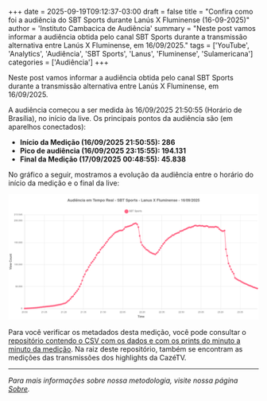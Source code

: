 +++
date = 2025-09-19T09:12:37-03:00
draft = false
title = "Confira como foi a audiência do SBT Sports durante Lanús X Fluminense (16-09-2025)"
author = 'Instituto Cambacica de Audiência'
summary = "Neste post vamos informar a audiência obtida pelo canal SBT Sports durante a transmissão alternativa entre Lanús X Fluminense, em 16/09/2025."
tags = ['YouTube', 'Analytics', 'Audiência', 'SBT Sports', 'Lanus', 'Fluminense', 'Sulamericana']
categories = ['Audiência']
+++

Neste post vamos informar a audiência obtida pelo canal SBT Sports durante a transmissão alternativa entre Lanús X Fluminense, em 16/09/2025.

A audiência começou a ser medida às 16/09/2025 21:50:55 (Horário de Brasília), no início da live. Os principais pontos da audiência são (em aparelhos conectados):

* **Início da Medição (16/09/2025 21:50:55): 286**
* **Pico de audiência (16/09/2025 23:15:55): 194.131**
* **Final da Medição (17/09/2025 00:48:55): 45.838**

No gráfico a seguir, mostramos a evolução da audiência entre o horário do início da medição e o final da live:

![Gráfico de Audiência](audiencia-graph.png)

Para você verificar os metadados desta medição, você pode consultar o [repositório contendo o CSV com os dados e com os prints do minuto a minuto da medição](https://github.com/institutocambacica/2025_09_16-18_GETV_CazeTV_Conmebol/tree/main/2025-09-16_18-22-14). Na raiz deste repositório, também se encontram as medições das transmissões dos highlights da CazéTV.

---

*Para mais informações sobre nossa metodologia, visite nossa página [Sobre](/sobre).*